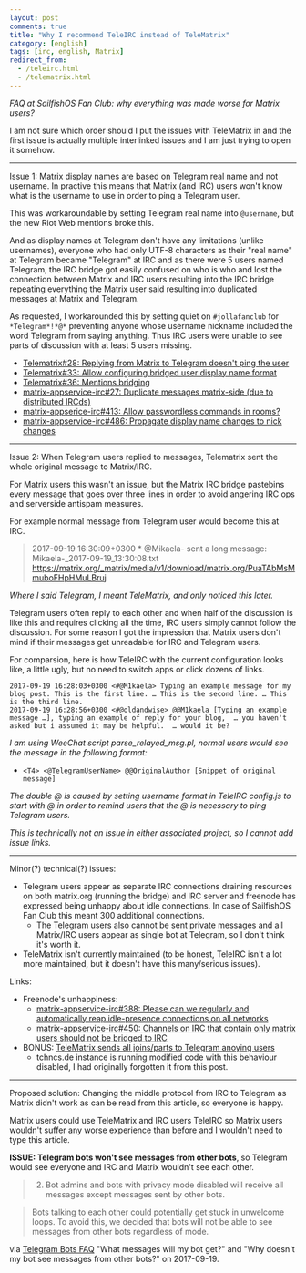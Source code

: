 ```yaml
---
layout: post
comments: true
title: "Why I recommend TeleIRC instead of TeleMatrix"
category: [english]
tags: [irc, english, Matrix]
redirect_from:
  - /teleirc.html
  - /telematrix.html
---
```


*FAQ at SailfishOS Fan Club: why everything was made worse for Matrix users?*

I am not sure which order should I put the issues with TeleMatrix in and
the first issue is actually multiple interlinked issues and I am just
trying to open it somehow.

* * * * *

Issue 1: Matrix display names are based on Telegram real name and not
username. In practive this means that Matrix (and IRC) users won't know
what is the username to use in order to ping a Telegram user.

This was workaroundable by setting Telegram real name into `@username`, but
the new Riot Web mentions broke this.

And as display names at Telegram don't have any limitations (unlike
usernames), everyone who had only UTF-8 characters as their "real name" at
Telegram became "Telegram" at IRC and as there were 5 users named Telegram,
the IRC bridge got easily confused on who is who and lost the connection
between Matrix and IRC users resulting into the IRC bridge repeating
everything the Matrix user said resulting into duplicated messages at
Matrix and Telegram.

As requested, I workarounded this by setting quiet on `#jollafanclub` for
`*Telegram*!*@*` preventing anyone whose username nickname included the
word Telegram from saying anything. Thus IRC users were unable to see
parts of discussion with at least 5 users missing.

* [Telematrix#28: Replying from Matrix to Telegram doesn't ping the user](https://github.com/SijmenSchoon/telematrix/issues/28)
* [Telematrix#33: Allow configuring bridged user display name format](https://github.com/SijmenSchoon/telematrix/issues/33)
* [Telematrix#36: Mentions bridging](https://github.com/SijmenSchoon/telematrix/issues/36)
* [matrix-appservice-irc#27: Duplicate messages matrix-side (due to distributed IRCds)](https://github.com/matrix-org/matrix-appservice-irc/issues/27)
* [matrix-appserice-irc#413: Allow passwordless commands in rooms?](https://github.com/matrix-org/matrix-appservice-irc/issues/413)
* [matrix-appservice-irc#486: Propagate display name changes to nick changes](https://github.com/matrix-org/matrix-appservice-irc/pull/486)

* * * * *

Issue 2: When Telegram users replied to messages, Telematrix sent the whole
original message to Matrix/IRC.

For Matrix users this wasn't an issue, but the Matrix IRC bridge pastebins
every message that goes over three lines in order to avoid angering IRC ops
and serverside antispam measures.

For example normal message from Telegram user would become this at IRC.

> 2017-09-19 16:30:09+0300  * @Mikaela- sent a long message: Mikaela-_2017-09-19_13:30:08.txt <https://matrix.org/_matrix/media/v1/download/matrix.org/PuaTAbMsMmuboFHpHMuLBruj>

*Where I said Telegram, I meant TeleMatrix, and only noticed this later.*

Telegram users often reply to each other and when half of the discussion
is like this and requires clicking all the time, IRC users simply cannot
follow the discussion. For some reason I got the impression that Matrix
users don't mind if their messages get unreadable for IRC and Telegram
users.

For comparsion, here is how TeleIRC with the current configuration looks
like, a little ugly, but no need to switch apps or click dozens of links.

```
2017-09-19 16:28:03+0300 <#@M1kaela> Typing an example message for my blog post. This is the first line. … This is the second line. … This is the third line.
2017-09-19 16:28:56+0300 <#@oldandwise> @@M1kaela [Typing an example message …], typing an example of reply for your blog,  … you haven't asked but i assumed it may be helpful.  … would it be?
```

*I am using WeeChat script parse_relayed_msg.pl, normal users would see
 the message in the following format:*

* `<T4> <@TelegramUserName> @@OriginalAuthor [Snippet of original message]`

*The double @ is caused by setting username format in TeleIRC config.js to
 start with @ in order to remind users that the @ is necessary to ping
 Telegram users.*

*This is technically not an issue in either associated project, so I cannot
 add issue links.*

* * * * *

Minor(?) technical(?) issues:

* Telegram users appear as separate IRC connections draining resources
  on both matrix.org (running the bridge) and IRC server and freenode
  has expressed being unhappy about idle connections. In case of SailfishOS
  Fan Club this meant 300 additional connections.
    * The Telegram users also cannot be sent private messages and all
      Matrix/IRC users appear as single bot at Telegram, so I don't think
      it's worth it.
* TeleMatrix isn't currently maintained (to be honest, TeleIRC isn't a lot
  more maintained, but it doesn't have this many/serious issues).

Links:

* Freenode's unhappiness:
    * [matrix-appservice-irc#388: Please can we regularly and automatically reap idle-presence connections on all networks](https://github.com/matrix-org/matrix-appservice-irc/issues/388)
    * [matrix-appservice-irc#450: Channels on IRC that contain only matrix users should not be bridged to IRC](https://github.com/matrix-org/matrix-appservice-irc/issues/450)
* BONUS: [TeleMatrix sends all joins/parts to Telegram anoying users](https://github.com/SijmenSchoon/telematrix/issues/13)
    * tchncs.de instance is running modified code with this behaviour
      disabled, I had originally forgotten it from this post.

* * * * *

Proposed solution: Changing the middle protocol from IRC to Telegram as
Matrix didn't work as can be read from this article, so everyone is happy.

Matrix users could use TeleMatrix and IRC users TeleIRC so Matrix users
wouldn't suffer any worse experience than before and I wouldn't need to
type this article.

**ISSUE: Telegram bots won't see messages from other bots**, so Telegram
would see everyone and IRC and Matrix wouldn't see each other.

> 2. Bot admins and bots with privacy mode disabled will receive all
  messages except messages sent by other bots.

> Bots talking to each other could potentially get stuck in unwelcome
  loops. To avoid this, we decided that bots will not be able to see
  messages from other bots regardless of mode.

via [Telegram Bots FAQ](https://core.telegram.org/bots/faq#what-messages-will-my-bot-get) "What messages will my bot get?" and "Why doesn't my bot see
messages from other bots?" on 2017-09-19.

